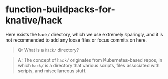 # function-buildpacks-for-knative/hack

Here exists the `hack/` directory, which we use extremely sparingly, and it is not recommended to add any loose files or focus commits on here.

> Q: What is a `hack/` directory?

> A: The concept of `hack/` originates from Kubernetes-based repos, in which `hack/` is a directory that various scripts, files associated with scripts, and miscellaneous stuff.
